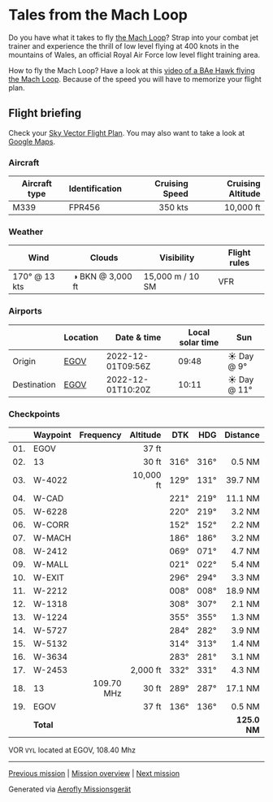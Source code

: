 Tales from the Mach Loop
========================

Do you have what it takes to fly [the Mach Loop](https://machloop.co.uk/)? Strap into your combat jet trainer and experience the thrill of low level flying at 400 knots in the mountains of Wales, an official Royal Air Force low level flight training area.

How to fly the Mach Loop? Have a look at this [video of a BAe Hawk flying the Mach Loop](https://www.youtube.com/watch?v=uTxxXv9XhbM). Because of the speed you will have to memorize your flight plan.

Flight briefing
---------------

Check your [Sky Vector Flight Plan](https://skyvector.com/?ll=53.24984430214315,-4.531256943608469&chart=301&zoom=3&fpl=N0350A000%20EGOV%205252N00339W%205244N00350W%205241N00353W%205239N00351W%205236N00351W%205238N00344W%205243N00341W%205244N00346W%205303N00345W%205304N00347W%205306N00348W%205306N00354W%205307N00356W%205308N00401W%205311N00405W%20EGOV). You may also want to take a look at [Google Maps](https://www.google.com/maps/@?api=1&map_action=map&center=52.926082874310104,-4.0956086684756485&zoom=10&basemap=terrain).

### Aircraft

| Aircraft type | Identification | Cruising Speed | Cruising Altitude |
|---------------|----------------|---------------:|------------------:|
| M339          | FPR456         |        350 kts |         10,000 ft |

### Weather

| Wind         | Clouds          | Visibility       | Flight rules |
|--------------|-----------------|------------------|--------------|
| 170° @ 13 kts | ◑ BKN @ 3,000 ft | 15,000 m / 10 SM | VFR |

### Airports

|             | Location                                   | Date & time    | Local solar time | Sun |
|-------------|--------------------------------------------|----------------|------------------|-----|
| Origin      | [EGOV](https://skyvector.com/airport/EGOV) | 2022-12-01T09:56Z | 09:48 | ☀ Day @ 9° |
| Destination | [EGOV](https://skyvector.com/airport/EGOV) | 2022-12-01T10:20Z | 10:11 | ☀ Day @ 11° |

### Checkpoints

|     | Waypoint  | Frequency  | Altitude  | DTK  | HDG  | Distance |   ETE |
|:---:|-----------|-----------:|----------:|-----:|-----:|---------:|------:|
| 01. | EGOV      |            |     37 ft |      |      |          |       |
| 02. | 13        |            |     30 ft | 316° | 316° |   0.5 NM | 01:03 |
| 03. | W-4022    |            | 10,000 ft | 129° | 131° |  39.7 NM | 07:00 |
| 04. | W-CAD     |            |           | 221° | 219° |  11.1 NM | 01:57 |
| 05. | W-6228    |            |           | 220° | 219° |   3.2 NM | 00:34 |
| 06. | W-CORR    |            |           | 152° | 152° |   2.2 NM | 00:24 |
| 07. | W-MACH    |            |           | 186° | 186° |   3.2 NM | 00:35 |
| 08. | W-2412    |            |           | 069° | 071° |   4.7 NM | 00:48 |
| 09. | W-MALL    |            |           | 021° | 022° |   5.4 NM | 00:54 |
| 10. | W-EXIT    |            |           | 296° | 294° |   3.3 NM | 00:34 |
| 11. | W-2212    |            |           | 008° | 008° |  18.9 NM | 03:08 |
| 12. | W-1318    |            |           | 308° | 307° |   2.1 NM | 00:22 |
| 13. | W-1224    |            |           | 355° | 355° |   1.3 NM | 00:14 |
| 14. | W-5727    |            |           | 284° | 282° |   3.9 NM | 00:40 |
| 15. | W-5132    |            |           | 314° | 313° |   1.4 NM | 00:15 |
| 16. | W-3634    |            |           | 283° | 281° |   3.1 NM | 00:32 |
| 17. | W-2453    |            |  2,000 ft | 332° | 331° |   4.3 NM | 00:43 |
| 18. | 13        | 109.70 MHz |     30 ft | 289° | 287° |  17.1 NM | 02:54 |
| 19. | EGOV      |            |     37 ft | 136° | 136° |   0.5 NM | 01:03 |
|     | **Total** |            |           |      |      | **125.0 NM** | **23:32** |

VOR `VYL` located at EGOV, 108.40 Mhz

----

[Previous mission](./Low_Level_Highlander.md) | [Mission overview](./README.md) | [Next mission](./Mach_Loop_from_the_Sea.md)

Generated via [Aerofly Missionsgerät](https://github.com/fboes/aerofly-missions)
